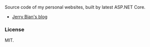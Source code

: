 Source code of my personal websites, built by latest ASP.NET Core.

- [Jerry Bian's blog](https://blog.laobian.me/)

### License

MIT.